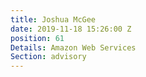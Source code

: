 ```yaml
---
title: Joshua McGee
date: 2019-11-18 15:26:00 Z
position: 61
Details: Amazon Web Services
Section: advisory
---
```


